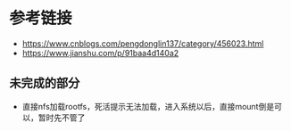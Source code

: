 # 参考链接

- <https://www.cnblogs.com/pengdonglin137/category/456023.html>
- <https://www.jianshu.com/p/91baa4d140a2>

## 未完成的部分

- 直接nfs加载rootfs，死活提示无法加载，进入系统以后，直接mount倒是可以，暂时先不管了
